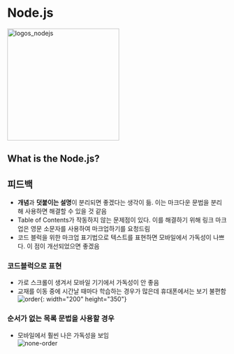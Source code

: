 # Node.js
<img width="256" alt="logos_nodejs" src="https://user-images.githubusercontent.com/60806840/83941064-40a37f80-a823-11ea-9980-64cf9caae050.png">

## What is the Node.js?


## 피드백

- **개념**과 **덧붙이는 설명**이 분리되면 좋겠다는 생각이 듦. 이는 마크다운 문법을 분리해 사용하면 해결할 수 있을 것 같음
- Table of Contents가 작동하지 않는 문제점이 있다. 이를 해결하기 위해 링크 마크업은 영문 소문자를 사용하여 마크업하기를 요청드림
- 코드 블럭을 위한 마크업 표기법으로 텍스트를 표현하면 모바일에서 가독성이 나쁘다. 이 점이 개선되었으면 좋겠음


### 코드블럭으로 표현
- 가로 스크롤이 생겨서 모바일 기기에서 가독성이 안 좋음
- 교재를 이동 중에 시간날 때마다 학습하는 경우가 많은데 휴대폰에서는 보기 불편함  
![order](https://user-images.githubusercontent.com/60806840/83944098-e367f800-a83b-11ea-966c-e20132ec6423.jpg){: width="200" height="350"}

### 순서가 없는 목록 문법을 사용할 경우
- 모바일에서 훨씬 나은 가독성을 보임  
![none-order](https://user-images.githubusercontent.com/60806840/83944102-e7941580-a83b-11ea-8fdf-504bfb141f40.jpg)

